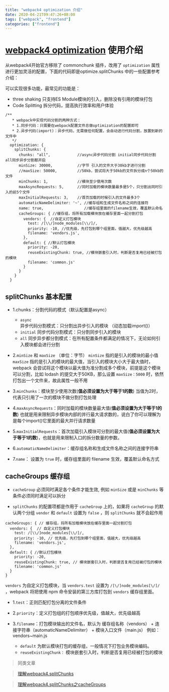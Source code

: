 ```yaml
---
title: "webpack4 optimization 介绍"
date: 2020-04-21T09:47:26+08:00
tags: ["webpack", "frontend"]
categories: ["frontend"]
---
```


# [webpack4 optimization](https://www.webpackjs.com/plugins/split-chunks-plugin/) 使用介绍

从webpack4开始官方移除了 commonchunk 插件，改用了 `optimization` 属性进行更加灵活的配置，下面的代码即是optimize.splitChunks 中的一些配置参考介绍：

可以实现很多功能，最常见的功能是：

- three shaking 只支持ES Module模块的引入，删除没有引用的模块打包
- Code Splitting 拆分代码，提高执行效率和用户体验

```
/**
   * webpack中实现代码分割的两种方式：
   * 1.同步代码：只需要在webpack配置文件总做optimization的配置即可
   * 2.异步代码(import)：异步代码，无需做任何配置，会自动进行代码分割，放置到新的文件中
   */
  optimization: {
    splitChunks: {
      chunks: "all",            //async异步代码分割 initial同步代码分割 all同步异步分割都开启
      minSize: 30000,           //字节 引入的文件大于30kb才进行分割
      //maxSize: 50000,         //50kb，尝试将大于50kb的文件拆分成n个50kb的文件
      minChunks: 1,             //模块至少使用次数
      maxAsyncRequests: 5,      //同时加载的模块数量最多是5个，只分割出同时引入的前5个文件
      maxInitialRequests: 3,    //首页加载的时候引入的文件最多3个
      automaticNameDelimiter: '~', //缓存组和生成文件名称之间的连接符
      name: true,                  //缓存组里面的filename生效，覆盖默认命名
      cacheGroups: { //缓存组，将所有加载模块放在缓存里面一起分割打包
        vendors: {  //自定义打包模块
          test: /[\\/]node_modules[\\/]/,
          priority: -10, //优先级，先打包到哪个组里面，值越大，优先级越高
          filename: 'vendors.js',
        },
        default: { //默认打包模块
          priority: -20,
          reuseExistingChunk: true, //模块嵌套引入时，判断是否复用已经被打包的模块
          filename: 'common.js'
        }
      }
    }
  }

```

## splitChunks 基本配置

- 1.chunks：分割代码的模式（默认配置是async）

  - `async` 异步代码分割模式：只分割出异步引入的模块 （动态加载import()）
  - `initial` 同步代码分割模式：只分割同步引入的模块
  - `all` 同步异步都分割模式：在所有配置条件都满足的情况下，无论如何引入模块都会进行分割

- 2.`minSize` 和 `maxSize` （单位：字节）
  `minSize` 指的是引入的模块的最小值
  `maxSize` 指的是引入的模块的最大值，当引入的模块大小大于最大值时，webpack 会尝试将这个模块以最大值为准分割成多个模块，前提是这个模块可以分割，比如 lodash 的提交大于50KB，那么设置 `maxSize：5000` 时，依然打包出一个文件来，故此属性一般不用

- 3.`minChunks`：模块至少使用次数(**值必须设置为大于等于1的数**)
  当值为2时，代表只引用了一次的模块不做分割打包处理

- 4.`maxAsyncRequests`：同时加载的模块数量最大值(**值必须设置为大于等于1的数**)
  也就是用来限制异步模块内部的并行最大请求数的，说白了你可以理解为是每个import()它里面的最大并行请求数量

- 5.`maxInitialRequests`：首次加载引入模块可分割的最大值(**值必须设置为大于等于1的数**)，也就是用来限制入口的拆分数量的参数。
- 6.`automaticNameDelimiter`：缓存组名称和生成文件名称之间的连接字符串
- 7.`name`： 设置为 `true` 时，缓存组里面的 filename 生效，覆盖默认命名方式

## cacheGroups 缓存组

- `cacheGroup` 必须同时满足各个条件才能生效, 例如 `minSize` 或是 `minChunks` 等条件必须同时满足可以拆分

- `splitChunks` 的配置项都是作用于 `cacheGroup` 上的，如果将 `cacheGroup` 的默认两个分组 `vendor` 和 `default` 设置为 `false` ，则 `splitChunks` 就不会起作用

```
cacheGroups: { // 缓存组，将所有加载模块放在缓存里面一起分割打包
  vendors: {  // 自定义打包模块
    test: /[\\/]node_modules[\\/]/,
    priority: -10, // 优先级，先打包到哪个组里面，值越大，优先级越高
    filename: 'vendors.js',
  },
  default: { //默认打包模块
    priority: -20,
    reuseExistingChunk: true, // 模块嵌套引入时，判断是否复用已经被打包的模块
    filename: 'common.js'
  }
}
```

`vendors` 为自定义打包模块，当 `vendors.test` 设置为 `/[\/]node_modules[\/]/` ，webpack 将把使用 npm 命令安装的第三方库打包到 `vendors` 缓存组里面。
- 1.`test`：正则匹配打包分离的文件条件
- 2.`priority`：定义打包组的打包顺序优先级，值越大，优先级越高
- 3.`filename`：打包模块输出的文件名，默认为 缓存组名称（vendors） + 连接字符串（automaticNameDelimiter） + 模块入口文件（main.js） 例如：vendors~main.js

    - `default` 为默认模块打包的缓存组，一般情况下打包业务模块编码。
    - `reuseExistingChunk：` 模块嵌套引入时，判断是否复用已经被打包的模块

> 同类文章

> [理解webpack4.splitChunks](https://www.cnblogs.com/kwzm/p/10314438.html)

> [理解webpack4.splitChunks之cacheGroups](https://www.cnblogs.com/kwzm/p/10315080.html)